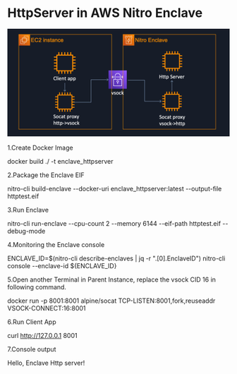 # HttpServer in AWS Nitro Enclave
![image](https://github.com/JinggaoQ/sample/blob/master/enclave_httpserver/enclave_httpserver.png)

1.Create Docker Image

docker build ./ -t enclave_httpserver

2.Package the Enclave EIF

nitro-cli build-enclave --docker-uri enclave_httpserver:latest --output-file httptest.eif

3.Run Enclave

nitro-cli run-enclave --cpu-count 2 --memory 6144 --eif-path httptest.eif --debug-mode

4.Monitoring the Enclave console

ENCLAVE_ID=$(nitro-cli describe-enclaves | jq -r ".[0].EnclaveID")
nitro-cli console --enclave-id ${ENCLAVE_ID}

5.Open another Terminal in Parent Instance, replace the vsock CID 16 in following command.

docker run -p 8001:8001 alpine/socat TCP-LISTEN:8001,fork,reuseaddr VSOCK-CONNECT:16:8001

6.Run Client App

curl http://127.0.0.1 8001

7.Console output

Hello, Enclave Http server!


